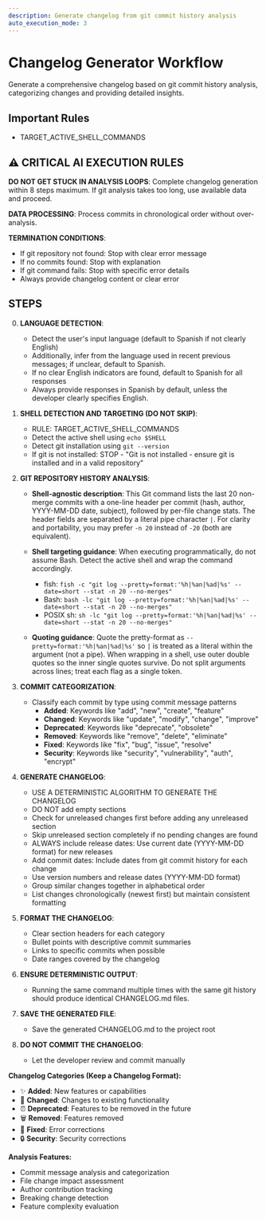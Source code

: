 ```yaml
---
description: Generate changelog from git commit history analysis
auto_execution_mode: 3
---
```


# Changelog Generator Workflow

Generate a comprehensive changelog based on git commit history analysis, categorizing changes and providing detailed insights.

## Important Rules

- TARGET_ACTIVE_SHELL_COMMANDS

## ⚠️ CRITICAL AI EXECUTION RULES

**DO NOT GET STUCK IN ANALYSIS LOOPS**: Complete changelog generation within 8 steps maximum. If git analysis takes too long, use available data and proceed.

**DATA PROCESSING**: Process commits in chronological order without over-analysis.

**TERMINATION CONDITIONS**:

- If git repository not found: Stop with clear error message
- If no commits found: Stop with explanation
- If git command fails: Stop with specific error details
- Always provide changelog content or clear error

## STEPS

0. **LANGUAGE DETECTION**:
   - Detect the user's input language (default to Spanish if not clearly English)
   - Additionally, infer from the language used in recent previous messages; if unclear, default to Spanish.
   - If no clear English indicators are found, default to Spanish for all responses
   - Always provide responses in Spanish by default, unless the developer clearly specifies English.

1. **SHELL DETECTION AND TARGETING (DO NOT SKIP)**:
   - RULE: TARGET_ACTIVE_SHELL_COMMANDS
   - Detect the active shell using `echo $SHELL`
   - Detect git installation using `git --version`
   - If git is not installed: STOP - "Git is not installed - ensure git is installed and in a valid repository"

2. **GIT REPOSITORY HISTORY ANALYSIS**:
   - **Shell-agnostic description**: This Git command lists the last 20 non-merge commits with a one-line header per commit (hash, author, YYYY-MM-DD date, subject), followed by per-file change stats. The header fields are separated by a literal pipe character `|`. For clarity and portability, you may prefer `-n 20` instead of `-20` (both are equivalent).
   - **Shell targeting guidance**: When executing programmatically, do not assume Bash. Detect the active shell and wrap the command accordingly.
      - fish: `fish -c "git log --pretty=format:'%h|%an|%ad|%s' --date=short --stat -n 20 --no-merges"`
      - Bash: `bash -lc "git log --pretty=format:'%h|%an|%ad|%s' --date=short --stat -n 20 --no-merges"`
      - POSIX sh: `sh -lc "git log --pretty=format:'%h|%an|%ad|%s' --date=short --stat -n 20 --no-merges"`

   - **Quoting guidance**: Quote the pretty-format as `--pretty=format:'%h|%an|%ad|%s'` so `|` is treated as a literal within the argument (not a pipe). When wrapping in a shell, use outer double quotes so the inner single quotes survive. Do not split arguments across lines; treat each flag as a single token.

3. **COMMIT CATEGORIZATION**:
   - Classify each commit by type using commit message patterns
      - **Added**: Keywords like "add", "new", "create", "feature"
      - **Changed**: Keywords like "update", "modify", "change", "improve"
      - **Deprecated**: Keywords like "deprecate", "obsolete"
      - **Removed**: Keywords like "remove", "delete", "eliminate"
      - **Fixed**: Keywords like "fix", "bug", "issue", "resolve"
      - **Security**: Keywords like "security", "vulnerability", "auth", "encrypt"

4. **GENERATE CHANGELOG**:
   - USE A DETERMINISTIC ALGORITHM TO GENERATE THE CHANGELOG
   - DO NOT add empty sections
   - Check for unreleased changes first before adding any unreleased section
   - Skip unreleased section completely if no pending changes are found
   - ALWAYS include release dates: Use current date (YYYY-MM-DD format) for new releases
   - Add commit dates: Include dates from git commit history for each change
   - Use version numbers and release dates (YYYY-MM-DD format)
   - Group similar changes together in alphabetical order
   - List changes chronologically (newest first) but maintain consistent formatting

5. **FORMAT THE CHANGELOG**:
   - Clear section headers for each category
   - Bullet points with descriptive commit summaries
   - Links to specific commits when possible
   - Date ranges covered by the changelog

6. **ENSURE DETERMINISTIC OUTPUT**:
   - Running the same command multiple times with the same git history should produce identical CHANGELOG.md files.

7. **SAVE THE GENERATED FILE**:
   - Save the generated CHANGELOG.md to the project root

8. **DO NOT COMMIT THE CHANGELOG**:
   - Let the developer review and commit manually

**Changelog Categories (Keep a Changelog Format):**

- ✨ **Added**: New features or capabilities
- 🔄 **Changed**: Changes to existing functionality
- ⏰ **Deprecated**: Features to be removed in the future
- 🗑️ **Removed**: Features removed
- 🐛 **Fixed**: Error corrections
- 🔒 **Security**: Security corrections

**Analysis Features:**

- Commit message analysis and categorization
- File change impact assessment
- Author contribution tracking
- Breaking change detection
- Feature complexity evaluation
